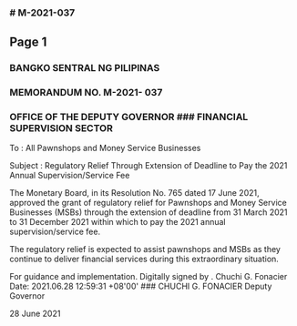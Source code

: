 ### # M-2021-037

## Page 1

### BANGKO SENTRAL NG PILIPINAS

### MEMORANDUM NO. M-2021- 037

### OFFICE OF THE DEPUTY GOVERNOR ### FINANCIAL SUPERVISION SECTOR

To : All Pawnshops and Money Service Businesses

Subject : Regulatory Relief Through Extension of Deadline to Pay the 2021 Annual Supervision/Service Fee

The Monetary Board, in its Resolution No. 765 dated 17 June 2021, approved the grant of regulatory relief for Pawnshops and Money Service Businesses (MSBs) through the extension of deadline from 31 March 2021 to 31 December 2021 within which to pay the 2021 annual supervision/service fee.

The regulatory relief is expected to assist pawnshops and MSBs as they continue to deliver financial services during this extraordinary situation.

For guidance and implementation. Digitally signed by . Chuchi G. Fonacier Date: 2021.06.28 12:59:31 +08'00' ### CHUCHI G. FONACIER Deputy Governor

28 June 2021 